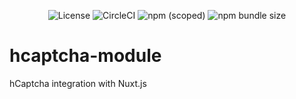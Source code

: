 <p align="center">
    <img alt="License" src="https://img.shields.io/github/license/kkent030315/hcaptcha-module?style=for-the-badge" />
    <img alt="CircleCI" src="https://img.shields.io/circleci/build/github/kkent030315/hcaptcha-module?style=for-the-badge">
    <img alt="npm (scoped)" src="https://img.shields.io/npm/v/hcaptcha?style=for-the-badge">
    <img alt="npm bundle size" src="https://img.shields.io/bundlephobia/min/hcaptcha-nuxt?style=for-the-badge">
</p>

# hcaptcha-module
hCaptcha integration with Nuxt.js
